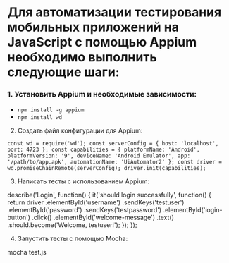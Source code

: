 # Для автоматизации тестирования мобильных приложений на JavaScript с помощью Appium необходимо выполнить следующие шаги:

### 1. Установить Appium и необходимые зависимости:

- `npm install -g appium`
- `npm install wd`


2. Создать файл конфигурации для Appium:

`const wd = require('wd');
const serverConfig = {
  host: 'localhost',
  port: 4723
};
const capabilities = {
  platformName: 'Android',
  platformVersion: '9',
  deviceName: 'Android Emulator',
  app: '/path/to/app.apk',
  automationName: 'UiAutomator2'
};
const driver = wd.promiseChainRemote(serverConfig);
driver.init(capabilities);` 


3. Написать тесты с использованием Appium:

describe('Login', function() {
  it('should login successfully', function() {
    return driver
      .elementById('username')
      .sendKeys('testuser')
      .elementById('password')
      .sendKeys('testpassword')
      .elementById('login-button')
      .click()
      .elementById('welcome-message')
      .text()
      .should.become('Welcome, testuser!');
  });
});


4. Запустить тесты с помощью Mocha:

mocha test.js
